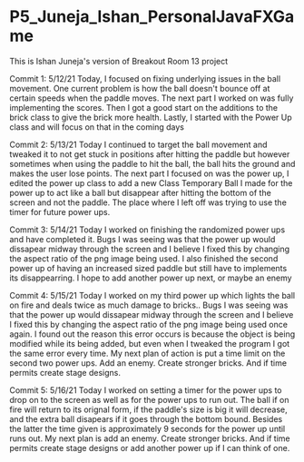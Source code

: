 # P5_Juneja_Ishan_PersonalJavaFXGame
This is Ishan Juneja's version of Breakout Room 13 project

Commit 1: 5/12/21 Today, I focused on fixing underlying issues in the ball movement. One current problem is how the ball doesn't bounce off at certain speeds when the paddle moves. The next part I worked on was fully implementing the scores. Then I got a good start on the additions to the brick class to give the brick more health. Lastly, I started with the Power Up class and will focus on that in the coming days

Commit 2: 5/13/21 Today I continued to target the ball movement and tweaked it to not get stuck in positions after hitting the paddle but however sometimes when using the paddle to hit the ball, the ball hits the ground and makes the user lose points. The next part I focused on was the power up, I edited the power up class to add a new Class Temporary Ball I made for the power up to act like a ball but disappear after hitting the bottom of the screen and not the paddle. The place where I left off was trying to use the timer for future power ups.

Commit 3: 5/14/21 Today I worked on finishing the randomized power ups and have completed it. Bugs I was seeing was that the power up would dissapear midway through the screen and I believe I fixed this by changing the aspect ratio of the png image being used. I also finished the second power up of having an increased sized paddle but still have to implements its disappearring. I hope to add another power up next, or maybe an enemy

Commit 4: 5/15/21 Today I worked on my third power up which lights the ball on fire and deals twice as much damage to bricks.. Bugs I was seeing was that the power up would dissapear midway through the screen and I believe I fixed this by changing the aspect ratio of the png image being used once again. I found out the reason this error occurs is because the object is being modified while its being added, but even when I tweaked the program I got the same error every time. My next plan of action is put a time limit on the second two power ups. Add an enemy. Create stronger bricks. And if time permits create stage designs.

Commit 5: 5/16/21 Today I worked on setting a timer for the power ups to drop on to the screen as well as for the power ups to run out. The ball if on fire will return to its orignal form, if the paddle's size is big it will decrease, and the extra ball disapears if it goes through the bottom bound. Besides the latter the time given is approximately 9 seconds for the power up until runs out. My next plan is add an enemy. Create stronger bricks. And if time permits create stage designs or add another power up if I can think of one.
